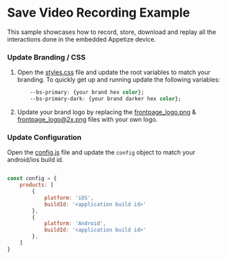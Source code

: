 # Save Video Recording Example

This sample showcases how to record, store, download and replay all the interactions done in the embedded Appetize
device.

### Update Branding / CSS

1. Open the [styles.css](css/styles.css) file and update the root variables to match your branding. To quickly get up
   and running update the following variables:

    ```css
        --bs-primary: {your brand hex color};
        --bs-primary-dark: {your brand darker hex color};
    ```

2. Update your brand logo by replacing
   the [frontpage_logo.png](i/frontpage_logo.png) & [frontpage_logo@2x.png](i/frontpage_logo@2x.png) files with your own
   logo.

### Update Configuration

Open the [config.js](js/config.js) file and update the `config` object to match your android/ios build id.

```js

const config = {
    products: [
        {
            platform: 'iOS',
            buildId: '<application build id>'
        },
        {
            platform: 'Android',
            buildId: '<application build id>'
        },
    ]
}
```